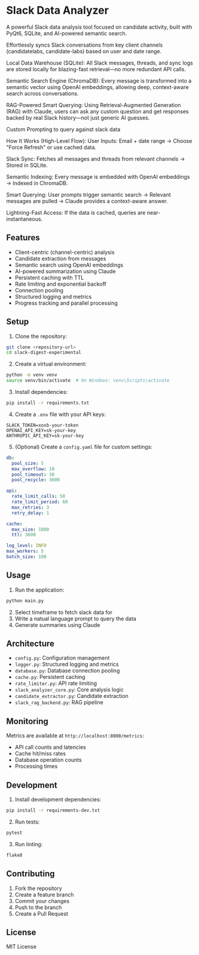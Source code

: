 # Slack Data Analyzer

A powerful Slack data analysis tool focused on candidate activity, built with PyQt6, SQLite, and AI-powered semantic search.

Effortlessly syncs Slack conversations from key client channels (candidatelabs, candidate-labs) based on user and date range.

Local Data Warehouse (SQLite): All Slack messages, threads, and sync logs are stored locally for blazing-fast retrieval—no more redundant API calls.

Semantic Search Engine (ChromaDB): Every message is transformed into a semantic vector using OpenAI embeddings, allowing deep, context-aware search across conversations.

RAG-Powered Smart Querying: Using Retrieval-Augmented Generation (RAG) with Claude, users can ask any custom question and get responses backed by real Slack history—not just generic AI guesses.

Custom Prompting to query against slack data



How It Works (High-Level Flow):
User Inputs: Email + date range → Choose "Force Refresh" or use cached data.

Slack Sync: Fetches all messages and threads from relevant channels → Stored in SQLite.

Semantic Indexing: Every message is embedded with OpenAI embeddings → Indexed in ChromaDB.

Smart Querying: User prompts trigger semantic search → Relevant messages are pulled → Claude provides a context-aware answer.

Lightning-Fast Access: If the data is cached, queries are near-instantaneous.



## Features

- Client-centric (channel-centric) analysis
- Candidate extraction from messages
- Semantic search using OpenAI embeddings
- AI-powered summarization using Claude
- Persistent caching with TTL
- Rate limiting and exponential backoff
- Connection pooling
- Structured logging and metrics
- Progress tracking and parallel processing

## Setup

1. Clone the repository:
```bash
git clone <repository-url>
cd slack-digest-experimental
```

2. Create a virtual environment:
```bash
python -m venv venv
source venv/bin/activate  # On Windows: venv\Scripts\activate
```

3. Install dependencies:
```bash
pip install -r requirements.txt
```

4. Create a `.env` file with your API keys:
```env
SLACK_TOKEN=xoxb-your-token
OPENAI_API_KEY=sk-your-key
ANTHROPIC_API_KEY=sk-your-key
```

5. (Optional) Create a `config.yaml` file for custom settings:
```yaml
db:
  pool_size: 5
  max_overflow: 10
  pool_timeout: 30
  pool_recycle: 3600

api:
  rate_limit_calls: 50
  rate_limit_period: 60
  max_retries: 3
  retry_delay: 1

cache:
  max_size: 1000
  ttl: 3600

log_level: INFO
max_workers: 5
batch_size: 100
```

## Usage

1. Run the application:
```bash
python main.py
```

2. Select timeframe to fetch slack data for
3. Write a natual language prompt to query the data
4. Generate summaries using Claude

## Architecture

- `config.py`: Configuration management
- `logger.py`: Structured logging and metrics
- `database.py`: Database connection pooling
- `cache.py`: Persistent caching
- `rate_limiter.py`: API rate limiting
- `slack_analyzer_core.py`: Core analysis logic
- `candidate_extractor.py`: Candidate extraction
- `slack_rag_backend.py`: RAG pipeline

## Monitoring

Metrics are available at `http://localhost:8000/metrics`:
- API call counts and latencies
- Cache hit/miss rates
- Database operation counts
- Processing times

## Development

1. Install development dependencies:
```bash
pip install -r requirements-dev.txt
```

2. Run tests:
```bash
pytest
```

3. Run linting:
```bash
flake8
```

## Contributing

1. Fork the repository
2. Create a feature branch
3. Commit your changes
4. Push to the branch
5. Create a Pull Request

## License

MIT License 
